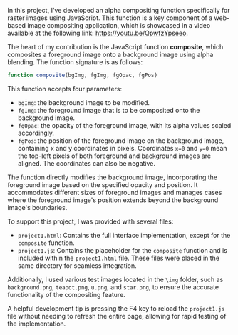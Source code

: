In this project, I've developed an alpha compositing function specifically for raster images using JavaScript. This function is a key component of a web-based image compositing application, which is showcased in a video available at the following link: https://youtu.be/QpwfzYpseeo.

The heart of my contribution is the JavaScript function **composite**, which composites a foreground image onto a background image using alpha blending. The function signature is as follows:

```javascript
function composite(bgImg, fgImg, fgOpac, fgPos)
```

This function accepts four parameters:

- `bgImg`: the background image to be modified.
- `fgImg`: the foreground image that is to be composited onto the background image.
- `fgOpac`: the opacity of the foreground image, with its alpha values scaled accordingly.
- `fgPos`: the position of the foreground image on the background image, containing x and y coordinates in pixels. Coordinates `x=0` and `y=0` mean the top-left pixels of both foreground and background images are aligned. The coordinates can also be negative.

The function directly modifies the background image, incorporating the foreground image based on the specified opacity and position. It accommodates different sizes of foreground images and manages cases where the foreground image's position extends beyond the background image's boundaries.

To support this project, I was provided with several files:

- `project1.html`: Contains the full interface implementation, except for the `composite` function.
- `project1.js`: Contains the placeholder for the `composite` function and is included within the `project1.html` file. These files were placed in the same directory for seamless integration.

Additionally, I used various test images located in the `\img` folder, such as `background.png`, `teapot.png`, `u.png`, and `star.png`, to ensure the accurate functionality of the compositing feature.

A helpful development tip is pressing the F4 key to reload the `project1.js` file without needing to refresh the entire page, allowing for rapid testing of the implementation.

